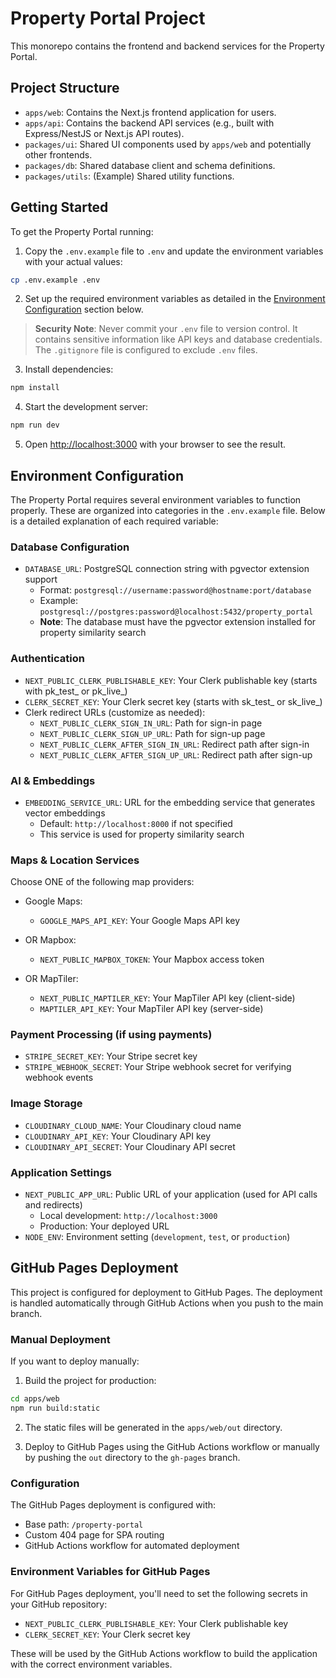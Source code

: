 # Property Portal Project

This monorepo contains the frontend and backend services for the Property Portal.

## Project Structure

- `apps/web`: Contains the Next.js frontend application for users.
- `apps/api`: Contains the backend API services (e.g., built with Express/NestJS or Next.js API routes).
- `packages/ui`: Shared UI components used by `apps/web` and potentially other frontends.
- `packages/db`: Shared database client and schema definitions.
- `packages/utils`: (Example) Shared utility functions.

## Getting Started

To get the Property Portal running:

1. Copy the `.env.example` file to `.env` and update the environment variables with your actual values:

```bash
cp .env.example .env
```

2. Set up the required environment variables as detailed in the [Environment Configuration](#environment-configuration) section below.

> **Security Note**: Never commit your `.env` file to version control. It contains sensitive information like API keys and database credentials. The `.gitignore` file is configured to exclude `.env` files.

3. Install dependencies:

```bash
npm install
```

4. Start the development server:

```bash
npm run dev
```

5. Open [http://localhost:3000](http://localhost:3000) with your browser to see the result.

## Environment Configuration

The Property Portal requires several environment variables to function properly. These are organized into categories in the `.env.example` file. Below is a detailed explanation of each required variable:

### Database Configuration

- `DATABASE_URL`: PostgreSQL connection string with pgvector extension support
  - Format: `postgresql://username:password@hostname:port/database`
  - Example: `postgresql://postgres:password@localhost:5432/property_portal`
  - **Note**: The database must have the pgvector extension installed for property similarity search

### Authentication

- `NEXT_PUBLIC_CLERK_PUBLISHABLE_KEY`: Your Clerk publishable key (starts with pk_test_ or pk_live_)
- `CLERK_SECRET_KEY`: Your Clerk secret key (starts with sk_test_ or sk_live_)
- Clerk redirect URLs (customize as needed):
  - `NEXT_PUBLIC_CLERK_SIGN_IN_URL`: Path for sign-in page
  - `NEXT_PUBLIC_CLERK_SIGN_UP_URL`: Path for sign-up page
  - `NEXT_PUBLIC_CLERK_AFTER_SIGN_IN_URL`: Redirect path after sign-in
  - `NEXT_PUBLIC_CLERK_AFTER_SIGN_UP_URL`: Redirect path after sign-up

### AI & Embeddings

- `EMBEDDING_SERVICE_URL`: URL for the embedding service that generates vector embeddings
  - Default: `http://localhost:8000` if not specified
  - This service is used for property similarity search

### Maps & Location Services

Choose ONE of the following map providers:

- Google Maps:
  - `GOOGLE_MAPS_API_KEY`: Your Google Maps API key

- OR Mapbox:
  - `NEXT_PUBLIC_MAPBOX_TOKEN`: Your Mapbox access token

- OR MapTiler:
  - `NEXT_PUBLIC_MAPTILER_KEY`: Your MapTiler API key (client-side)
  - `MAPTILER_API_KEY`: Your MapTiler API key (server-side)

### Payment Processing (if using payments)

- `STRIPE_SECRET_KEY`: Your Stripe secret key
- `STRIPE_WEBHOOK_SECRET`: Your Stripe webhook secret for verifying webhook events

### Image Storage

- `CLOUDINARY_CLOUD_NAME`: Your Cloudinary cloud name
- `CLOUDINARY_API_KEY`: Your Cloudinary API key
- `CLOUDINARY_API_SECRET`: Your Cloudinary API secret

### Application Settings

- `NEXT_PUBLIC_APP_URL`: Public URL of your application (used for API calls and redirects)
  - Local development: `http://localhost:3000`
  - Production: Your deployed URL
- `NODE_ENV`: Environment setting (`development`, `test`, or `production`)

## GitHub Pages Deployment

This project is configured for deployment to GitHub Pages. The deployment is handled automatically through GitHub Actions when you push to the main branch.

### Manual Deployment

If you want to deploy manually:

1. Build the project for production:

```bash
cd apps/web
npm run build:static
```

2. The static files will be generated in the `apps/web/out` directory.

3. Deploy to GitHub Pages using the GitHub Actions workflow or manually by pushing the `out` directory to the `gh-pages` branch.

### Configuration

The GitHub Pages deployment is configured with:

- Base path: `/property-portal`
- Custom 404 page for SPA routing
- GitHub Actions workflow for automated deployment

### Environment Variables for GitHub Pages

For GitHub Pages deployment, you'll need to set the following secrets in your GitHub repository:

- `NEXT_PUBLIC_CLERK_PUBLISHABLE_KEY`: Your Clerk publishable key
- `CLERK_SECRET_KEY`: Your Clerk secret key

These will be used by the GitHub Actions workflow to build the application with the correct environment variables.
